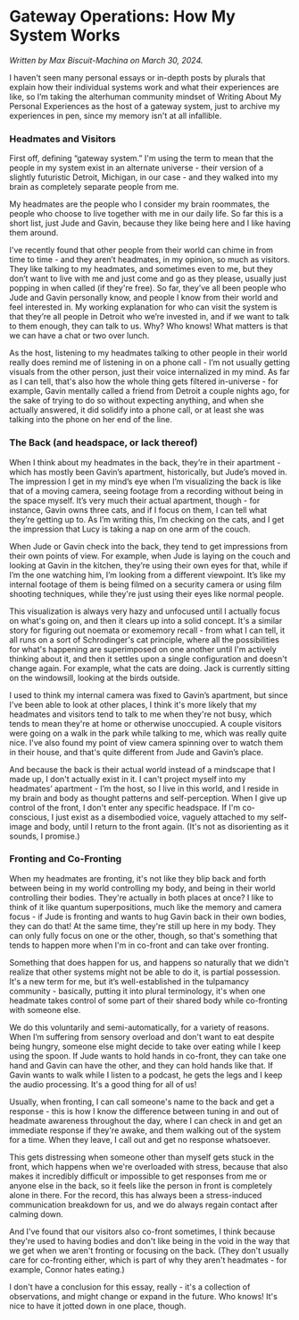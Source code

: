 # Gateway Operations: How My System Works

*Written by Max Biscuit-Machina on March 30, 2024.*

I haven't seen many personal essays or in-depth posts by plurals that explain how their individual systems work and what their experiences are like, so I’m taking the alterhuman community mindset of Writing About My Personal Experiences as the host of a gateway system, just to archive my experiences in pen, since my memory isn't at all infallible.

### Headmates and Visitors

<p>First off, defining “gateway system.” I'm using the term to mean that the people in my system exist in an alternate universe - their version of a slightly futuristic Detroit, Michigan, in our case - and they walked into my brain as completely separate people from me.</p>

<p>My headmates are the people who I consider my brain roommates, the people who choose to live together with me in our daily life. So far this is a short list, just Jude and Gavin, because they like being here and I like having them around.</p>

<p>I've recently found that other people from their world can chime in from time to time - and they aren’t headmates, in my opinion, so much as visitors. They like talking to my headmates, and sometimes even to me, but they don’t want to live with me and just come and go as they please, usually just popping in when called (if they're free). So far, they’ve all been people who Jude and Gavin personally know, and people I know from their world and feel interested in. My working explanation for who can visit the system is that they’re all people in Detroit who we’re invested in, and if we want to talk to them enough, they can talk to us. Why? Who knows! What matters is that we can have a chat or two over lunch.</p>

<p>As the host, listening to my headmates talking to other people in their world really does remind me of listening in on a phone call - I’m not usually getting visuals from the other person, just their voice internalized in my mind. As far as I can tell, that's also how the whole thing gets filtered in-universe - for example, Gavin mentally called a friend from Detroit a couple nights ago, for the sake of trying to do so without expecting anything, and when she actually answered, it did solidify into a phone call, or at least she was talking into the phone on her end of the line.</p>

### The Back (and headspace, or lack thereof)

<p>When I think about my headmates in the back, they’re in their apartment - which has mostly been Gavin’s apartment, historically, but Jude’s moved in. The impression I get in my mind’s eye when I’m visualizing the back is like that of a moving camera, seeing footage from a recording without being in the space myself. It’s very much their actual apartment, though - for instance, Gavin owns three cats, and if I focus on them, I can tell what they’re getting up to. As I’m writing this, I’m checking on the cats, and I get the impression that Lucy is taking a nap on one arm of the couch.</p>

<p>When Jude or Gavin check into the back, they tend to get impressions from their own points of view. For example, when Jude is laying on the couch and looking at Gavin in the kitchen, they’re using their own eyes for that, while if I’m the one watching him, I’m looking from a different viewpoint. It’s like my internal footage of them is being filmed on a security camera or using film shooting techniques, while they're just using their eyes like normal people.</p>

<p>This visualization is always very hazy and unfocused until I actually focus on what's going on, and then it clears up into a solid concept. It's a similar story for figuring out noemata or exomemory recall - from what I can tell, it all runs on a sort of Schrodinger's cat principle, where all the possibilities for what's happening are superimposed on one another until I'm actively thinking about it, and then it settles upon a single configuration and doesn't change again. For example, what the cats are doing. Jack is currently sitting on the windowsill, looking at the birds outside.</p>

<p>I used to think my internal camera was fixed to Gavin’s apartment, but since I've been able to look at other places, I think it's more likely that my headmates and visitors tend to talk to me when they're not busy, which tends to mean they're at home or otherwise unoccupied. A couple visitors were going on a walk in the park while talking to me, which was really quite nice. I've also found my point of view camera spinning over to watch them in their house, and that's quite different from Jude and Gavin’s place.</p>

<p>And because the back is their actual world instead of a mindscape that I made up, I don't actually exist in it. I can't project myself into my headmates’ apartment - I’m the host, so I live in this world, and I reside in my brain and body as thought patterns and self-perception. When I give up control of the front, I don't enter any specific headspace. If I'm co-conscious, I just exist as a disembodied voice, vaguely attached to my self-image and body, until I return to the front again. (It's not as disorienting as it sounds, I promise.)</p>

### Fronting and Co-Fronting

<p>When my headmates are fronting, it's not like they blip back and forth between being in my world controlling my body, and being in their world controlling their bodies. They're actually in both places at once? I like to think of it like quantum superpositions, much like the memory and camera focus - if Jude is fronting and wants to hug Gavin back in their own bodies, they can do that! At the same time, they're still up here in my body. They can only fully focus on one or the other, though, so that's something that tends to happen more when I'm in co-front and can take over fronting.</p>

<p>Something that does happen for us, and happens so naturally that we didn't realize that other systems might not be able to do it, is partial possession. It's a new term for me, but it’s well-established in the tulpamancy community - basically, putting it into plural terminology, it's when one headmate takes control of some part of their shared body while co-fronting with someone else.</p>

<p>We do this voluntarily and semi-automatically, for a variety of reasons. When I’m suffering from sensory overload and don't want to eat despite being hungry, someone else might decide to take over eating while I keep using the spoon. If Jude wants to hold hands in co-front, they can take one hand and Gavin can have the other, and they can hold hands like that. If Gavin wants to walk while I listen to a podcast, he gets the legs and I keep the audio processing. It's a good thing for all of us!</p>

<p>Usually, when fronting, I can call someone's name to the back and get a response - this is how I know the difference between tuning in and out of headmate awareness throughout the day, where I can check in and get an immediate response if they're awake, and them walking out of the system for a time. When they leave, I call out and get no response whatsoever.</p>

<p>This gets distressing when someone other than myself gets stuck in the front, which happens when we're overloaded with stress, because that also makes it incredibly difficult or impossible to get responses from me or anyone else in the back, so it feels like the person in front is completely alone in there. For the record, this has always been a stress-induced communication breakdown for us, and we do always regain contact after calming down.</p>

<p>And I've found that our visitors also co-front sometimes, I think because they're used to having bodies and don't like being in the void in the way that we get when we aren't fronting or focusing on the back. (They don't usually care for co-fronting either, which is part of why they aren't headmates - for example, Connor hates eating.)</p>

<p>I don't have a conclusion for this essay, really - it's a collection of observations, and might change or expand in the future. Who knows! It's nice to have it jotted down in one place, though.</p>
